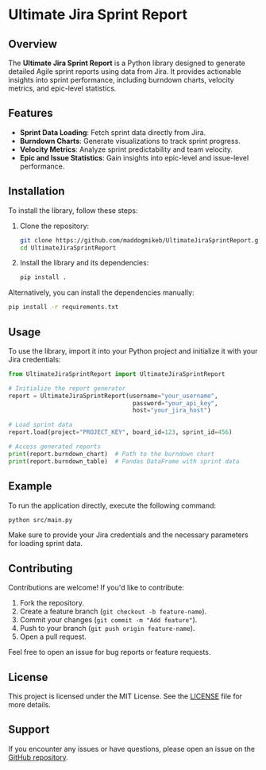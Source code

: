 # Ultimate Jira Sprint Report

## Overview

The **Ultimate Jira Sprint Report** is a Python library designed to generate detailed Agile sprint reports using data from Jira. It provides actionable insights into sprint performance, including burndown charts, velocity metrics, and epic-level statistics.

## Features

- **Sprint Data Loading**: Fetch sprint data directly from Jira.
- **Burndown Charts**: Generate visualizations to track sprint progress.
- **Velocity Metrics**: Analyze sprint predictability and team velocity.
- **Epic and Issue Statistics**: Gain insights into epic-level and issue-level performance.

## Installation

To install the library, follow these steps:

1. Clone the repository:

   ```bash
   git clone https://github.com/maddogmikeb/UltimateJiraSprintReport.git
   cd UltimateJiraSprintReport
   ```

2. Install the library and its dependencies:

   ```bash
   pip install .
   ```

Alternatively, you can install the dependencies manually:

   ```bash
   pip install -r requirements.txt
   ```

## Usage

To use the library, import it into your Python project and initialize it with your Jira credentials:

```python
from UltimateJiraSprintReport import UltimateJiraSprintReport

# Initialize the report generator
report = UltimateJiraSprintReport(username="your_username", 
                                   password="your_api_key", 
                                   host="your_jira_host")

# Load sprint data
report.load(project="PROJECT_KEY", board_id=123, sprint_id=456)

# Access generated reports
print(report.burndown_chart)  # Path to the burndown chart
print(report.burndown_table)  # Pandas DataFrame with sprint data
```

## Example

To run the application directly, execute the following command:

```bash
python src/main.py
```

Make sure to provide your Jira credentials and the necessary parameters for loading sprint data.

## Contributing

Contributions are welcome! If you'd like to contribute:

1. Fork the repository.
2. Create a feature branch (`git checkout -b feature-name`).
3. Commit your changes (`git commit -m "Add feature"`).
4. Push to your branch (`git push origin feature-name`).
5. Open a pull request.

Feel free to open an issue for bug reports or feature requests.

## License

This project is licensed under the MIT License. See the [LICENSE](LICENSE) file for more details.

## Support

If you encounter any issues or have questions, please open an issue on the [GitHub repository](https://github.com/maddogmikeb/UltimateJiraSprintReport).
